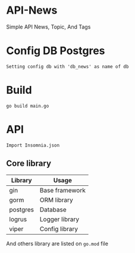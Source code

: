# API-News

Simple API News, Topic, And Tags

# Config DB Postgres
```console
Setting config db with 'db_news' as name of db
```

# Build
```console
go build main.go
```

# API
```console
Import Insomnia.json
```

## Core library

Library | Usage
-- | --
gin | Base framework
gorm | ORM library
postgres | Database
logrus | Logger library
viper | Config library

And others library are listed on `go.mod` file
